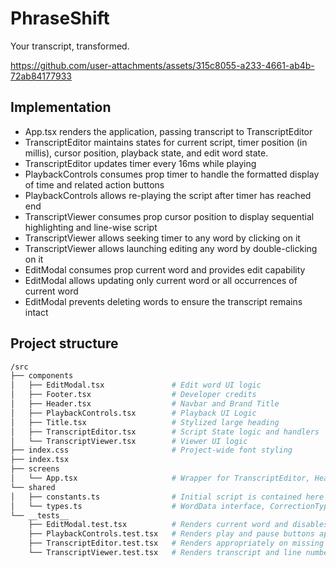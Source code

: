 # PhraseShift

Your transcript, transformed.

https://github.com/user-attachments/assets/315c8055-a233-4661-ab4b-72ab84177933

## Implementation

- App.tsx renders the application, passing transcript to TranscriptEditor
- TranscriptEditor maintains states for current script, timer position (in millis), cursor position, playback state, and edit word state.
- TranscriptEditor updates timer every 16ms while playing
- PlaybackControls consumes prop timer to handle the formatted display of time and related action buttons
- PlaybackControls allows re-playing the script after timer has reached end
- TranscriptViewer consumes prop cursor position to display sequential highlighting and line-wise script
- TranscriptViewer allows seeking timer to any word by clicking on it
- TranscriptViewer allows launching editing any word by double-clicking on it
- EditModal consumes prop current word and provides edit capability
- EditModal allows updating only current word or all occurrences of current word
- EditModal prevents deleting words to ensure the transcript remains intact

## Project structure

```bash
/src
├── components
│   ├── EditModal.tsx               # Edit word UI logic
│   ├── Footer.tsx                  # Developer credits
│   ├── Header.tsx                  # Navbar and Brand Title
│   ├── PlaybackControls.tsx        # Playback UI Logic
│   ├── Title.tsx                   # Stylized large heading
│   ├── TranscriptEditor.tsx        # Script State logic and handlers
│   └── TranscriptViewer.tsx        # Viewer UI logic
├── index.css                       # Project-wide font styling
├── index.tsx
├── screens
│   └── App.tsx                     # Wrapper for TranscriptEditor, Header, Footer
└── shared
│   ├── constants.ts                # Initial script is contained here
│   └── types.ts                    # WordData interface, CorrectionType enum
└── __tests__
    ├── EditModal.test.tsx          # Renders current word and disables action on blank input
    ├── PlaybackControls.test.tsx   # Renders play and pause buttons appropriately
    ├── TranscriptEditor.test.tsx   # Renders appropriately on missing or empty transcript
    └── TranscriptViewer.test.tsx   # Renders transcript and line numbers appropriately
```
